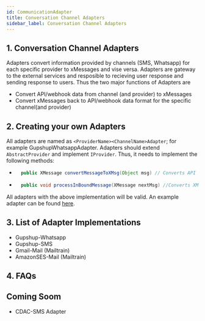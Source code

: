 ```yaml
---
id: CommunicationAdapter
title: Conversation Channel Adapters
sidebar_label: Conversation Channel Adapters
---
```


## 1. Conversation Channel Adapters

Adapters convert information provided by channels (SMS, Whatsapp) for each specific provider to xMessages and vise versa. Adapters are gateway to the external services and resposible to recieving user response and sending response to users. Thus the two major functions of Adapters are

- Convert API/webhook data from channel (and provider) to xMessages
- Convert xMessages back to API/webhook data format for the specific channel(and provider)

## 2. Creating your own Adapters

All adapters are named as `<ProviderName><ChannelName>Adapter`; for example GupshupWhatsappAdapter. Adapters should extend `AbstractProvider` and implement `IProvider`. Thus, it needs to implement the following methods:

- ```java
    public XMessage convertMessageToXMsg(Object msg) // Converts API response object to XMessage
  ```
- ```java
    public void processInBoundMessage(XMessage nextMsg) //Converts XMessage object to API response and call it.
  ```

All adapters with the above implementation will be valid. An example adapter can be found [here]().

## 3. List of Adapter Implementations

- Gupshup-Whatsapp
- Gupshup-SMS
- Gmail-Mail (Mailtrain)
- AmazonSES-Mail (Mailtrain)

## 4. FAQs

## Coming Soom

- CDAC-SMS Adapter
